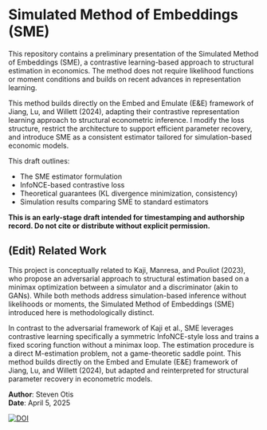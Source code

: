 # Simulated Method of Embeddings (SME)

This repository contains a preliminary presentation of the Simulated Method of Embeddings (SME), a contrastive learning-based approach to structural estimation in economics. The method does not require likelihood functions or moment conditions and builds on recent advances in representation learning.

This method builds directly on the Embed and Emulate (E&E) framework of Jiang, Lu, and Willett (2024), adapting their contrastive representation learning approach to structural econometric inference. I modify the loss structure, restrict the architecture to support efficient parameter recovery, and introduce SME as a consistent estimator tailored for simulation-based economic models.

This draft outlines:
- The SME estimator formulation
- InfoNCE-based contrastive loss
- Theoretical guarantees (KL divergence minimization, consistency)
- Simulation results comparing SME to standard estimators

**This is an early-stage draft intended for timestamping and authorship record. Do not cite or distribute without explicit permission.**


## (Edit) Related Work

This project is conceptually related to Kaji, Manresa, and Pouliot (2023), who propose an adversarial approach to structural estimation based on a minimax optimization between a simulator and a discriminator (akin to GANs). While both methods address simulation-based inference without likelihoods or moments, the Simulated Method of Embeddings (SME) introduced here is methodologically distinct.

In contrast to the adversarial framework of Kaji et al., SME leverages contrastive learning specifically a symmetric InfoNCE-style loss  and trains a fixed scoring function without a minimax loop. The estimation procedure is a direct M-estimation problem, not a game-theoretic saddle point. This method builds directly on the Embed and Emulate (E&E) framework of Jiang, Lu, and Willett (2024), but adapted and reinterpreted for structural parameter recovery in econometric models.

**Author**: Steven Otis  
**Date**: April 5, 2025

[![DOI](https://zenodo.org/badge/960872327.svg)](https://doi.org/10.5281/zenodo.15152796)

